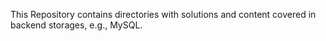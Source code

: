 This Repository contains directories with solutions and content covered in backend storages, e.g., MySQL.